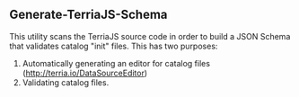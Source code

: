 ## Generate-TerriaJS-Schema

This utility scans the TerriaJS source code in order to build a JSON Schema that validates catalog "init" files. This has two purposes:

1. Automatically generating an editor for catalog files (http://terria.io/DataSourceEditor)
2. Validating catalog files.